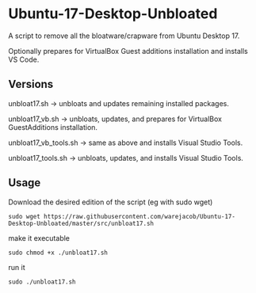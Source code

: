 # Ubuntu-17-Desktop-Unbloated
A script to remove all the bloatware/crapware from Ubuntu Desktop 17. 

Optionally prepares for VirtualBox Guest additions installation and installs VS Code.

## Versions
unbloat17.sh -> unbloats and updates remaining installed packages.

unbloat17_vb.sh -> unbloats, updates, and prepares for VirtualBox GuestAdditions installation.

unbloat17_vb_tools.sh -> same as above and installs Visual Studio Tools.

unbloat17_tools.sh -> unbloats, updates, and installs Visual Studio Tools.

## Usage
Download the desired edition of the script (eg with sudo wget)

    sudo wget https://raw.githubusercontent.com/warejacob/Ubuntu-17-Desktop-Unbloated/master/src/unbloat17.sh


make it executable 

    sudo chmod +x ./unbloat17.sh


run it

    sudo ./unbloat17.sh
